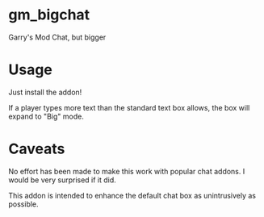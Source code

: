# gm_bigchat
Garry's Mod Chat, but bigger

# Usage
Just install the addon!

If a player types more text than the standard text box allows, the box will expand to "Big" mode.

# Caveats
No effort has been made to make this work with popular chat addons. I would be very surprised if it did.

This addon is intended to enhance the default chat box as unintrusively as possible.

